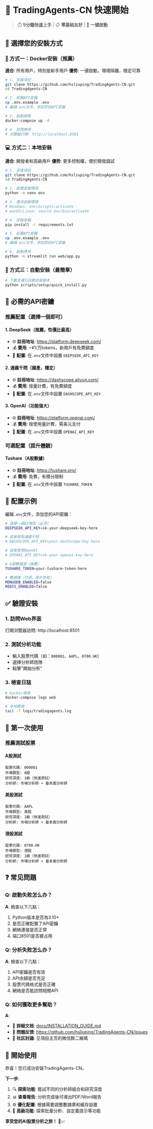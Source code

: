 # 🚀 TradingAgents-CN 快速開始

> ⏱️ **5分鐘快速上手** | 📋 **零基础友好** | 🎯 **一键啟動**

## 🎯 選擇您的安裝方式

### 🐳 方式一：Docker安裝（推薦）
**適合**: 所有用戶，特別是新手用戶
**優势**: 一键啟動，環境隔離，穩定可靠

```bash
# 1. 克隆項目
git clone https://github.com/hsliuping/TradingAgents-CN.git
cd TradingAgents-CN

# 2. 配置API密鑰
cp .env.example .env
# 編辑.env文件，添加您的API密鑰

# 3. 啟動服務
docker-compose up -d

# 4. 訪問應用
# 浏覽器打開: http://localhost:8501
```

### 💻 方式二：本地安裝
**適合**: 開發者和高級用戶
**優势**: 更多控制權，便於開發調試

```bash
# 1. 克隆項目
git clone https://github.com/hsliuping/TradingAgents-CN.git
cd TradingAgents-CN

# 2. 創建虛擬環境
python -m venv env

# 3. 激活虛擬環境
# Windows: env\Scripts\activate
# macOS/Linux: source env/bin/activate

# 4. 安裝依賴
pip install -r requirements.txt

# 5. 配置API密鑰
cp .env.example .env
# 編辑.env文件，添加您的API密鑰

# 6. 啟動應用
python -m streamlit run web/app.py
```

### 🤖 方式三：自動安裝（最簡單）
```bash
# 下載並運行自動安裝腳本
python scripts/setup/quick_install.py
```

## 🔑 必需的API密鑰

### 推薦配置（選擇一個即可）

#### 1. DeepSeek（推薦，性價比最高）
- 🌐 **註冊地址**: https://platform.deepseek.com/
- 💰 **費用**: ~¥1/万tokens，新用戶有免費額度
- 🔧 **配置**: 在`.env`文件中設置 `DEEPSEEK_API_KEY`

#### 2. 通義千問（國產，穩定）
- 🌐 **註冊地址**: https://dashscope.aliyun.com/
- 💰 **費用**: 按量計費，有免費額度
- 🔧 **配置**: 在`.env`文件中設置 `DASHSCOPE_API_KEY`

#### 3. OpenAI（功能强大）
- 🌐 **註冊地址**: https://platform.openai.com/
- 💰 **費用**: 按使用量計費，需美元支付
- 🔧 **配置**: 在`.env`文件中設置 `OPENAI_API_KEY`

### 可選配置（提升體驗）

#### Tushare（A股數據）
- 🌐 **註冊地址**: https://tushare.pro/
- 💰 **費用**: 免費，有積分限制
- 🔧 **配置**: 在`.env`文件中設置 `TUSHARE_TOKEN`

## 📝 配置示例

編辑`.env`文件，添加您的API密鑰：

```bash
# 選擇一個AI模型（必须）
DEEPSEEK_API_KEY=sk-your-deepseek-key-here

# 或者使用通義千問
# DASHSCOPE_API_KEY=your-dashscope-key-here

# 或者使用OpenAI
# OPENAI_API_KEY=sk-your-openai-key-here

# A股數據源（推薦）
TUSHARE_TOKEN=your-tushare-token-here

# 數據庫（可選，提升性能）
MONGODB_ENABLED=false
REDIS_ENABLED=false
```

## ✅ 驗證安裝

### 1. 訪問Web界面
打開浏覽器訪問: http://localhost:8501

### 2. 測試分析功能
- 輸入股票代碼（如：`000001`、`AAPL`、`0700.HK`）
- 選擇分析師团隊
- 點擊"開始分析"

### 3. 檢查日誌
```bash
# Docker環境
docker-compose logs web

# 本地環境
tail -f logs/tradingagents.log
```

## 🎯 第一次使用

### 推薦測試股票

#### A股測試
```
股票代碼: 000001
市場類型: A股
研究深度: 1級（快速測試）
分析師: 市場分析師 + 基本面分析師
```

#### 美股測試
```
股票代碼: AAPL
市場類型: 美股
研究深度: 1級（快速測試）
分析師: 市場分析師 + 基本面分析師
```

#### 港股測試
```
股票代碼: 0700.HK
市場類型: 港股
研究深度: 1級（快速測試）
分析師: 市場分析師 + 基本面分析師
```

## ❓ 常见問題

### Q: 啟動失败怎么办？
**A**: 檢查以下几點：
1. Python版本是否為3.10+
2. 是否正確配置了API密鑰
3. 網絡連接是否正常
4. 端口8501是否被占用

### Q: 分析失败怎么办？
**A**: 檢查以下几點：
1. API密鑰是否有效
2. API余額是否充足
3. 股票代碼格式是否正確
4. 網絡是否能訪問相關API

### Q: 如何獲取更多幫助？
**A**: 
- 📖 **詳細文档**: [docs/INSTALLATION_GUIDE.md](INSTALLATION_GUIDE.md)
- 🐛 **問題反馈**: https://github.com/hsliuping/TradingAgents-CN/issues
- 💬 **社区討論**: 见項目主页的微信群二維碼

## 🎉 開始使用

恭喜！您已成功安裝TradingAgents-CN。

**下一步**:
1. 🔍 **探索功能**: 嘗試不同的分析師組合和研究深度
2. 📊 **查看報告**: 分析完成後可導出PDF/Word報告
3. ⚙️ **優化配置**: 根據需要調整數據庫和緩存設置
4. 🚀 **高級功能**: 探索批量分析、自定義提示等功能

**享受您的AI股票分析之旅！** 🚀📈
